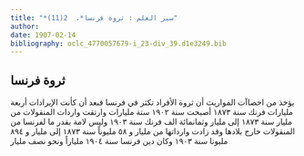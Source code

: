 ```yaml
---
title: "*سير العلم : ثروة فرنسا*.  2(11)"
author: 
date: 1907-02-14
bibliography: oclc_4770057679-i_23-div_39.d1e3249.bib
---
```




##  ثروة فرنسا 


 يؤخذ من احصاآت المواريث أن ثروة الأفراد تكثر في فرنسا فبعد أن كأنت الإيرادات  أربعة  مليارات فرنك سنة  ١٨٧٣  أصبحت سنة  ١٩٠٢  ستة  مليارات وارتقت واردات   المنقولات من مليار سنة  ١٨٧٣  إلى مليار وثمانمائة  الف  فرنك سنة  ١٩٠٣  وليس لامة بقدر ما لفرنسا من المنقولات خارج بلادها وقد زادت وارداتها من مليار و  ٥٨  مليوناً سنة  ١٨٧٣  إلى مليار و  ٨٩٤  مليونا سنة  ١٩٠٣  وكان دين فرنسا سنة  ١٩٠٤  ملياراً ونحو نصف مليار 
